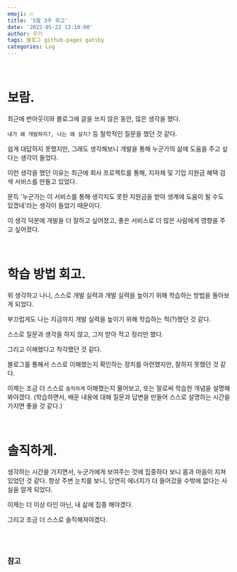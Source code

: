 ```yaml
---
emoji: 🔥
title: '5월 3주 회고'
date: '2022-05-22 13:10:00'
author: 우기
tags: 블로그 github-pages gatsby
categories: Log
---
```


<br>

# 보람.

최근에 번아웃이와 블로그에 글을 쓰지 않은 동안, 많은 생각을 했다.

`내가 왜 개발하지?, 나는 왜 살지?` 등 철학적인 질문을 했던 것 같다.

쉽게 대답하지 못했지만, 그래도 생각해보니 개발을 통해 누군가의 삶에 도움을 주고 싶다는 생각이 들었다.

이런 생각을 했던 이유는 최근에 회사 프로젝트를 통해, 지자체 및 기업 지원금 혜택 검색 서비스를 만들고 있었다.

문득 '누군가는 이 서비스를 통해 생각지도 못한 지원금을 받아 생계에 도움이 될 수도 있겠네'라는 생각이 들었기 때문이다.

이 생각 덕분에 개발을 더 잘하고 싶어졌고, 좋은 서비스로 더 많은 사람에게 영향을 주고 싶어졌다.

<br>

# 학습 방법 회고.

위 생각하고 나니, 스스로 개발 실력과 개발 실력을 높이기 위해 학습하는 방법을 돌아보게 되었다.

부끄럽게도 나는 지금까지 개발 실력을 높이기 위해 학습하는 척(?)했던 것 같다.

스스로 질문과 생각을 하지 않고, 그저 받아 적고 정리만 했다.

그리고 이해했다고 착각했던 것 같다.

블로그를 통해서 스스로 이해했는지 확인하는 장치를 마련했지만, 잘하지 못했던 것 같다.

이제는 조금 더 스스로 `솔직하게` 이해했는지 물어보고, 또는 말로써 학습한 개념을 설명해봐야겠다.
(학습하면서, 배운 내용에 대해 질문과 답변을 만들어 스스로 설명하는 시간을 가지면 좋을 것 같다.)

<br>

# 솔직하게.

생각하는 시간을 가지면서, 누군가에게 보여주는 것에 집중하다 보니 몸과 마음이 지쳐있었던 것 같다.
항상 주변 눈치를 보니, 당연히 에너지가 더 들어갔을 수밖에 없다는 사실을 알게 되었다.

이제는 더 이상 타인 아닌, 내 삶에 집중 해야겠다.

그리고 조금 더 스스로 솔직해져야겠다.

<br>
<br>

### 참고

```toc

```
